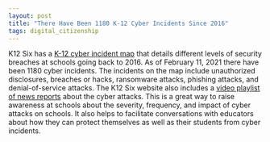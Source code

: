```yaml
---
layout: post
title: "There Have Been 1180 K-12 Cyber Incidents Since 2016"
tags: digital_citizenship
---
```


K12 Six has a [K-12 cyber incident map](https://k12cybersecure.com/map/) that details different levels of security breaches at schools going back to 2016.  As of February 11, 2021 there have been 1180 cyber incidents.  The incidents on the map include unauthorized disclosures, breaches or hacks, ransomware attacks, phishing attacks, and denial-of-service attacks.  The K12 Six website also includes a [video playlist of news reports](https://k12cybersecure.com/map/news-reports/) about the cyber attacks.  This is a great way to raise awareness at schools about the severity, frequency, and impact of cyber attacks on schools.  It also helps to facilitate conversations with educators about how they can protect themselves as well as their students from cyber incidents.

<!--more-->